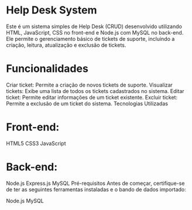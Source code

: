 # Help Desk System
Este é um sistema simples de Help Desk (CRUD) desenvolvido utilizando HTML, JavaScript, CSS no front-end e Node.js com MySQL no back-end. Ele permite o gerenciamento básico de tickets de suporte, incluindo a criação, leitura, atualização e exclusão de tickets.

# Funcionalidades
Criar ticket: Permite a criação de novos tickets de suporte.
Visualizar tickets: Exibe uma lista de todos os tickets cadastrados no sistema.
Editar ticket: Permite editar informações de um ticket existente.
Excluir ticket: Permite a exclusão de um ticket do sistema.
Tecnologias Utilizadas

# Front-end:

HTML5
CSS3
JavaScript

# Back-end:

Node.js
Express.js
MySQL
Pré-requisitos
Antes de começar, certifique-se de ter as seguintes ferramentas instaladas e o bando de dados importado:

Node.js
MySQL